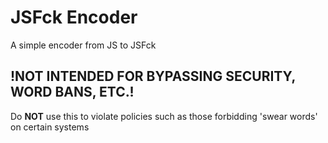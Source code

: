 # JSFck Encoder
 
A simple encoder from JS to JSFck

## !NOT INTENDED FOR BYPASSING SECURITY, WORD BANS, ETC.!

Do **NOT** use this to violate policies such as those forbidding 'swear words' on certain systems
